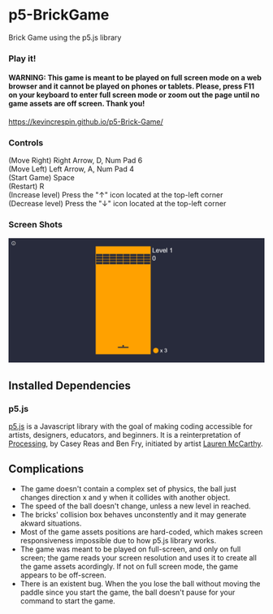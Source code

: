 # p5-BrickGame

Brick Game using the p5.js library

### Play it!
#### WARNING: This game is meant to be played on full screen mode on a web browser and it cannot be played on phones or tablets. Please, press F11 on your keyboard to enter full screen mode or zoom out the page until no game assets are off screen. Thank you!
https://kevincrespin.github.io/p5-Brick-Game/

### Controls

(Move Right) Right Arrow, D, Num Pad 6 <br>
(Move Left) Left Arrow, A, Num Pad 4 <br>
(Start Game) Space <br>
(Restart) R <br>
(Increase level) Press the "↑" icon located at the top-left corner <br>
(Decrease level) Press the "↓" icon located at the top-left corner <br>

### Screen Shots

![Game Example](BrickGame.gif)


## Installed Dependencies

### p5.js

[p5.js](http://p5js.org) is a Javascript library with the goal of making coding accessible for artists, designers, educators, and beginners. It is a reinterpretation of [Processing](http://processing.org), by Casey Reas and Ben Fry, initiated by artist [Lauren McCarthy](http://www.lauren-mccarthy.com/).

## Complications

* The game doesn't contain a complex set of physics, the ball just changes direction x and y when it collides with another object.
* The speed of the ball doesn't change, unless a new level in reached.
* The bricks' collision box behaves unconstently and it may generate akward situations.
* Most of the game assets positions are hard-coded, which makes screen responsiveness impossible due to how p5.js library works.
* The game was meant to be played on full-screen, and only on full screen; the game reads your screen resolution and uses it to create all the game assets acordingly. If not on full screen mode, the game appears to be off-screen.
* There is an existent bug. When the you lose the ball without moving the paddle since you start the game, the ball doesn't pause for your command to start the game.